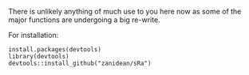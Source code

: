 There is unlikely anything of much use to you here now as some of the major functions are undergoing a big re-write. 

For installation: 
```{r}
install.packages(devtools)
library(devtools)
devtools::install_github("zanidean/sRa")
```
